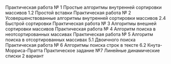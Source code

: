 Практическая работа № 1 Простые алгоритмы внутренней сортировки массивов 1.2 Простой вставки
Практическая работа № 2 Усовершенствованные алгоритмы внутренней сортировки массивов 2.4 Быстрой сортировки
Практическая работа № 3 Алгоритмы внешней сортировки массивов
Практическая работа № 4 Алгоритм поиска в неотсортированных массивах
Практическая работа № 5 Алгоритм поиска в отсортированных массивах 5.1 Двоичного поиска
Практическая работа № 6 Алгоритмы поиска строк в тексте 6.2 Кнута-Морриса-Пратта
Практическое задание №7 Линейные динамические списки 2 вариант
